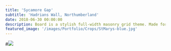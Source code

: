 ```yaml
---
title: 'Sycamore Gap'
subtitle: 'Hadrians Wall, Northumberland'
date: 2018-06-30 00:00:00
description: Board is a stylish full-width masonry grid theme. Made for designers, artists, photographers and developers to show off their best work.
featured_image: '/images/Portfolio/Crops/StMarys-blue.jpg'
---
```


#![](/images/Portfolio/5.jpg)
